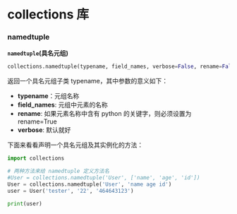 # collections 库



### namedtuple

**`namedtuple`(具名元组)**

```python
collections.namedtuple(typename, field_names, verbose=False, rename=False) 
```

返回一个具名元组子类 typename，其中参数的意义如下：

- **typename**：元组名称
- **field_names**: 元组中元素的名称
- **rename**: 如果元素名称中含有 python 的关键字，则必须设置为 rename=True
- **verbose**: 默认就好

下面来看看声明一个具名元组及其实例化的方法：

```python
import collections

# 两种方法来给 namedtuple 定义方法名
#User = collections.namedtuple('User', ['name', 'age', 'id'])
User = collections.namedtuple('User', 'name age id')
user = User('tester', '22', '464643123')

print(user)
```











